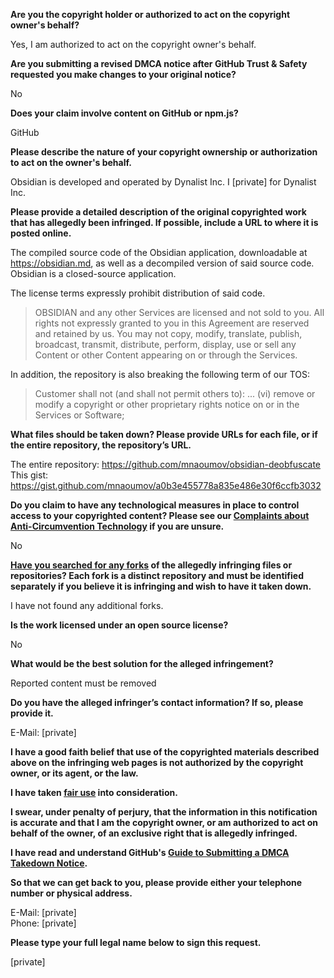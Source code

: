**Are you the copyright holder or authorized to act on the copyright owner's behalf?**

Yes, I am authorized to act on the copyright owner's behalf.

**Are you submitting a revised DMCA notice after GitHub Trust & Safety requested you make changes to your original notice?**

No

**Does your claim involve content on GitHub or npm.js?**

GitHub

**Please describe the nature of your copyright ownership or authorization to act on the owner's behalf.**

Obsidian is developed and operated by Dynalist Inc.
I [private] for Dynalist Inc.

**Please provide a detailed description of the original copyrighted work that has allegedly been infringed. If possible, include a URL to where it is posted online.**

The compiled source code of the Obsidian application, downloadable at https://obsidian.md, as well as a decompiled version of said source code.
Obsidian is a closed-source application.

The license terms expressly prohibit distribution of said code.  
> OBSIDIAN and any other Services are licensed and not sold to you. All rights not expressly granted to you in this Agreement are reserved and retained by us. You may not copy, modify, translate, publish, broadcast, transmit, distribute, perform, display, use or sell any Content or other Content appearing on or through the Services.

In addition, the repository is also breaking the following term of our TOS:  
> Customer shall not (and shall not permit others to): ... (vi) remove or modify a copyright or other proprietary rights notice on or in the Services or Software;

**What files should be taken down? Please provide URLs for each file, or if the entire repository, the repository’s URL.**

The entire repository: https://github.com/mnaoumov/obsidian-deobfuscate  
This gist: https://gist.github.com/mnaoumov/a0b3e455778a835e486e30f6ccfb3032  

**Do you claim to have any technological measures in place to control access to your copyrighted content? Please see our <a href="https://docs.github.com/articles/guide-to-submitting-a-dmca-takedown-notice#complaints-about-anti-circumvention-technology">Complaints about Anti-Circumvention Technology</a> if you are unsure.**

No

**<a href="https://docs.github.com/articles/dmca-takedown-policy#b-what-about-forks-or-whats-a-fork">Have you searched for any forks</a> of the allegedly infringing files or repositories? Each fork is a distinct repository and must be identified separately if you believe it is infringing and wish to have it taken down.**

I have not found any additional forks.

**Is the work licensed under an open source license?**

No

**What would be the best solution for the alleged infringement?**

Reported content must be removed

**Do you have the alleged infringer’s contact information? If so, please provide it.**

E-Mail: [private]

**I have a good faith belief that use of the copyrighted materials described above on the infringing web pages is not authorized by the copyright owner, or its agent, or the law.**

**I have taken <a href="https://www.lumendatabase.org/topics/22">fair use</a> into consideration.**

**I swear, under penalty of perjury, that the information in this notification is accurate and that I am the copyright owner, or am authorized to act on behalf of the owner, of an exclusive right that is allegedly infringed.**

**I have read and understand GitHub's <a href="https://docs.github.com/articles/guide-to-submitting-a-dmca-takedown-notice/">Guide to Submitting a DMCA Takedown Notice</a>.**

**So that we can get back to you, please provide either your telephone number or physical address.**

E-Mail: [private]  
Phone: [private]  

**Please type your full legal name below to sign this request.**

[private]
